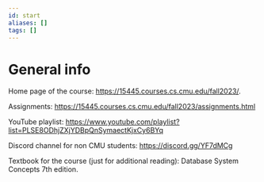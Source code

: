 ```yaml
---
id: start
aliases: []
tags: []
---
```


# General info

Home page of the course: <https://15445.courses.cs.cmu.edu/fall2023/>.

Assignments: <https://15445.courses.cs.cmu.edu/fall2023/assignments.html>

YouTube playlist: <https://www.youtube.com/playlist?list=PLSE8ODhjZXjYDBpQnSymaectKjxCy6BYq>

Discord channel for non CMU students: <https://discord.gg/YF7dMCg>

Textbook for the course (just for additional reading): Database System Concepts 7th edition.
